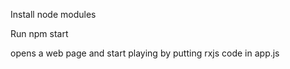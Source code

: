 Install node modules

Run npm start

opens a web page and start playing by putting rxjs code in app.js